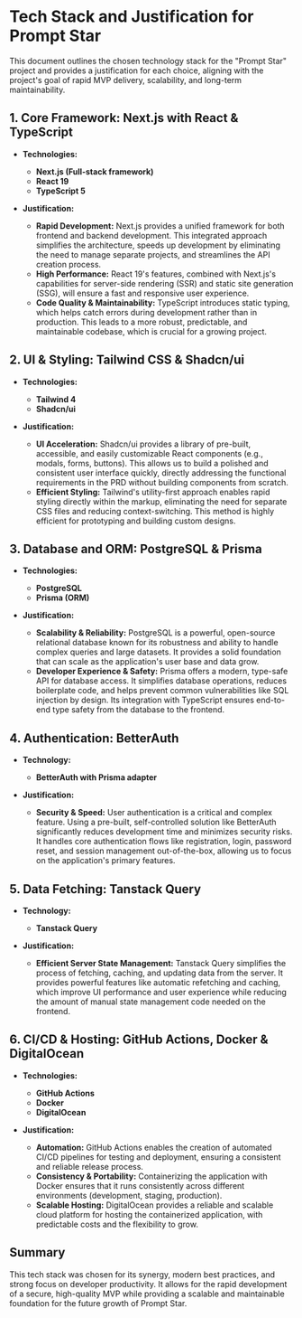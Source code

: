 # Tech Stack and Justification for Prompt Star

This document outlines the chosen technology stack for the "Prompt Star" project and provides a justification for each choice, aligning with the project's goal of rapid MVP delivery, scalability, and long-term maintainability.

## 1. Core Framework: Next.js with React & TypeScript

-   **Technologies:**
    -   **Next.js (Full-stack framework)**
    -   **React 19**
    -   **TypeScript 5**

-   **Justification:**
    -   **Rapid Development:** Next.js provides a unified framework for both frontend and backend development. This integrated approach simplifies the architecture, speeds up development by eliminating the need to manage separate projects, and streamlines the API creation process.
    -   **High Performance:** React 19's features, combined with Next.js's capabilities for server-side rendering (SSR) and static site generation (SSG), will ensure a fast and responsive user experience.
    -   **Code Quality & Maintainability:** TypeScript introduces static typing, which helps catch errors during development rather than in production. This leads to a more robust, predictable, and maintainable codebase, which is crucial for a growing project.

## 2. UI & Styling: Tailwind CSS & Shadcn/ui

-   **Technologies:**
    -   **Tailwind 4**
    -   **Shadcn/ui**

-   **Justification:**
    -   **UI Acceleration:** Shadcn/ui provides a library of pre-built, accessible, and easily customizable React components (e.g., modals, forms, buttons). This allows us to build a polished and consistent user interface quickly, directly addressing the functional requirements in the PRD without building components from scratch.
    -   **Efficient Styling:** Tailwind's utility-first approach enables rapid styling directly within the markup, eliminating the need for separate CSS files and reducing context-switching. This method is highly efficient for prototyping and building custom designs.

## 3. Database and ORM: PostgreSQL & Prisma

-   **Technologies:**
    -   **PostgreSQL**
    -   **Prisma (ORM)**

-   **Justification:**
    -   **Scalability & Reliability:** PostgreSQL is a powerful, open-source relational database known for its robustness and ability to handle complex queries and large datasets. It provides a solid foundation that can scale as the application's user base and data grow.
    -   **Developer Experience & Safety:** Prisma offers a modern, type-safe API for database access. It simplifies database operations, reduces boilerplate code, and helps prevent common vulnerabilities like SQL injection by design. Its integration with TypeScript ensures end-to-end type safety from the database to the frontend.

## 4. Authentication: BetterAuth

-   **Technology:**
    -   **BetterAuth with Prisma adapter**

-   **Justification:**
    -   **Security & Speed:** User authentication is a critical and complex feature. Using a pre-built, self-controlled solution like BetterAuth significantly reduces development time and minimizes security risks. It handles core authentication flows like registration, login, password reset, and session management out-of-the-box, allowing us to focus on the application's primary features.

## 5. Data Fetching: Tanstack Query

-   **Technology:**
    -   **Tanstack Query**

-   **Justification:**
    -   **Efficient Server State Management:** Tanstack Query simplifies the process of fetching, caching, and updating data from the server. It provides powerful features like automatic refetching and caching, which improve UI performance and user experience while reducing the amount of manual state management code needed on the frontend.

## 6. CI/CD & Hosting: GitHub Actions, Docker & DigitalOcean

-   **Technologies:**
    -   **GitHub Actions**
    -   **Docker**
    -   **DigitalOcean**

-   **Justification:**
    -   **Automation:** GitHub Actions enables the creation of automated CI/CD pipelines for testing and deployment, ensuring a consistent and reliable release process.
    -   **Consistency & Portability:** Containerizing the application with Docker ensures that it runs consistently across different environments (development, staging, production).
    -   **Scalable Hosting:** DigitalOcean provides a reliable and scalable cloud platform for hosting the containerized application, with predictable costs and the flexibility to grow.

## Summary

This tech stack was chosen for its synergy, modern best practices, and strong focus on developer productivity. It allows for the rapid development of a secure, high-quality MVP while providing a scalable and maintainable foundation for the future growth of Prompt Star.
